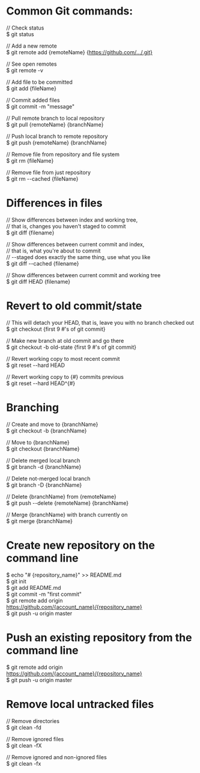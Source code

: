 # Common Git commands:

// Check status  
$ git status

// Add a new remote  
$ git remote add {remoteName} {https://github.com/.../.git}

// See open remotes  
$ git remote -v

// Add file to be committed  
$ git add {fileName}

// Commit added files  
$ git commit -m "message"

// Pull remote branch to local repository  
$ git pull {remoteName} {branchName}

// Push local branch to remote repository  
$ git push {remoteName} {branchName}

// Remove file from repository and file system  
$ git rm {fileName}

// Remove file from just repository  
$ git rm --cached {fileName}


# Differences in files
// Show differences between index and working tree,  
// that is, changes you haven't staged to commit  
$ git diff {filename}

// Show differences between current commit and index,  
// that is, what you're about to commit  
// --staged does exactly the same thing, use what you like  
$ git diff --cached {filename}

// Show differences between current commit and working tree  
$ git diff HEAD {filename}


# Revert to old commit/state
// This will detach your HEAD, that is, leave you with no branch checked out  
$ git checkout {first 9 #'s of git commit}

// Make new branch at old commit and go there  
$ git checkout -b old-state {first 9 #'s of git commit}

// Revert working copy to most recent commit  
$ git reset --hard HEAD

// Revert working copy to {#} commits previous  
$ git reset --hard HEAD^{#}


# Branching
// Create and move to {branchName}  
$ git checkout -b {branchName}

// Move to {branchName}  
$ git checkout {branchName}

// Delete merged local branch  
$ git branch -d {branchName}

// Delete not-merged local branch  
$ git branch -D {branchName}

// Delete {branchName} from {remoteName}  
$ git push --delete {remoteName} {branchName}

// Merge {branchName} with branch currently on  
$ git merge {branchName}


# Create new repository on the command line
$ echo "# {repository_name}" >> README.md  
$ git init  
$ git add README.md  
$ git commit -m "first commit"  
$ git remote add origin https://github.com/{account_name}/{repository_name}  
$ git push -u origin master  


# Push an existing repository from the command line
$ git remote add origin https://github.com/{account_name}/{repository_name}  
$ git push -u origin master  


# Remove local untracked files
// Remove directories  
$ git clean -fd  

// Remove ignored files  
$ git clean -fX  

// Remove ignored and non-ignored files  
$ git clean -fx  
